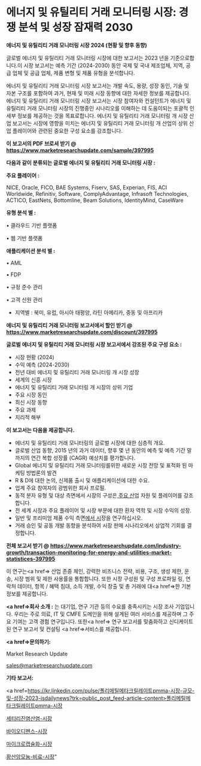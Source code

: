 # 에너지 및 유틸리티 거래 모니터링 시장: 경쟁 분석 및 성장 잠재력 2030

<strong>에너지 및 유틸리티 거래 모니터링 시장 2024 (현황 및 향후 동향)</strong>

글로벌 에너지 및 유틸리티 거래 모니터링 시장에 대한 보고서는 2023 년을 기준으로합니다.이 시장 보고서는 예측 기간 (2024-2030) 동안 국제 및 국내 제조업체, 지역, 공급 업체 및 공급 업체, 제품 변형 및 제품 유형을 분석합니다.

에너지 및 유틸리티 거래 모니터링 시장 보고서는 개발 속도, 용량, 성장 동인, 기술 및 자본 구조를 포함하여 과거, 현재 및 미래 시장 동향에 대한 자세한 정보를 제공합니다. 에너지 및 유틸리티 거래 모니터링 시장 보고서는 시장 참여자와 컨설턴트가 에너지 및 유틸리티 거래 모니터링 시장의 진행중인 시나리오를 이해하는 데 도움이되는 포괄적 인 세부 정보를 제공하는 것을 목표로합니다. 에너지 및 유틸리티 거래 모니터링 개 시장 산업 보고서는 시장에 영향을 미치는 에너지 및 유틸리티 거래 모니터링 개 산업의 상위 산업 플레이어와 관련된 중요한 구성 요소를 강조합니다.



<strong>이 보고서의 PDF 브로셔 받기 @ <a href=https://www.marketresearchupdate.com/sample/397995>https://www.marketresearchupdate.com/sample/397995</a></strong>



<strong>다음과 같이 분류되는 글로벌 에너지 및 유틸리티 거래 모니터링 시장 :</strong>



<strong>주요 플레이어 :</strong>

NICE, Oracle, FICO, BAE Systems, Fiserv, SAS, Experian, FIS, ACI Worldwide, Refinitiv, Software, ComplyAdvantage, Infrasoft Technologies, ACTICO, EastNets, Bottomline, Beam Solutions, IdentityMind, CaseWare



<strong>유형 분석 별 :</strong>

• 클라우드 기반 플랫폼

• 웹 기반 플랫폼



<strong>애플리케이션 분석 별 :</strong>

• AML

• FDP

• 규정 준수 관리

• 고객 신원 관리

<ul>
  <li>지역별 : 북미, 유럽, 아시아 태평양, 라틴 아메리카, 중동 및 아프리카</li>
</ul>


<strong>에너지 및 유틸리티 거래 모니터링 보고서에서 할인 받기 @ <a href=https://www.marketresearchupdate.com/discount/397995>https://www.marketresearchupdate.com/discount/397995</a></strong>



<strong>글로벌 에너지 및 유틸리티 거래 모니터링 시장 보고서에서 강조된 주요 구성 요소 :</strong>
<ul>
  <li>시장 현황 (2024)</li>
  <li>수익 예측 (2024-2030)</li>
  <li>전년 대비 에너지 및 유틸리티 거래 모니터링 개 시장 성장</li>
  <li>세계의 신흥 시장</li>
  <li>에너지 및 유틸리티 거래 모니터링 개 시장의 상위 기업</li>
  <li>주요 시장 동인</li>
  <li>최신 시장 동향</li>
  <li>주요 과제</li>
  <li>지리적 해부</li>
</ul>


<strong>이 보고서는 다음을 제공합니다.</strong>
<ul>
  <li>에너지 및 유틸리티 거래 모니터링의 글로벌 시장에 대한 심층적 개요.</li>
  <li>글로벌 산업 동향, 2015 년의 과거 데이터, 향후 몇 년 동안의 예측 및 예측 기간 말까지의 연간 복합 성장률 (CAGR) 예상치를 평가합니다.</li>
  <li>Global 에너지 및 유틸리티 거래 모니터링를위한 새로운 시장 전망 및 표적화 된 마케팅 방법론의 발견</li>
  <li>R &amp; D에 대한 논의, 신제품 출시 및 애플리케이션에 대한 수요.</li>
  <li>업계 주요 참여자의 광범위한 회사 프로필.</li>
  <li>동적 분자 유형 및 대상 측면에서 시장의 구성은<a href=> 주요 산</a>업 자원 및 플레이어를 강조합니다.</li>
  <li>전 세계 시장과 주요 플레이어 및 시장 부문에 대한 환자 역학 및 시장 수익의 성장.</li>
  <li>일반 및 프리미엄 제품 수익 측면<a href=>에서 시</a>장을 연구하십시오.</li>
  <li>거래 승인 및 공동 개발 동향을 분석하여 시장 판매 시나리오에서 상업적 기회를 결정합니다.</li>
</ul>



<strong>전체 보고서 받기 @ <a href=https://www.marketresearchupdate.com/industry-growth/transaction-monitoring-for-energy-and-utilities-market-statistices-397995>https://www.marketresearchupdate.com/industry-growth/transaction-monitoring-for-energy-and-utilities-market-statistices-397995</a></strong>

이 연구는<a href=> 산업 존중</a> 체인, 강력한 비즈니스 전략, 비용, 구조, 생성 제한, 운송, 시장 범위 및 제한 사용률을 통합합니다. 또한 시장 구성원 및 구성 프로파일 링, 연락처 데이터, 항목 / 혜택 침대, 소득 개발, 수익 창출 및 총 거래에 대<a href=>한 기본 </a>정보를 제공합니다.



<strong><a href=>회사 소</a>개 :</strong>
는 대기업, 연구 기관 등의 수요를 충족시키는 시장 조사 기업입니다. 우리는 주로 의료, IT 및 CMFE 도메인을 위해 설계된 여러 서비스를 제공하며 그 주요 기여는 고객 경험 연구입니다. 또한<a href=> 연구 보</a>고서를 맞춤화하고 신디케이트 된 연구 보고서 및 컨설팅 <a href=>서비스</a>를 제공합니다.



<strong><a href=>문의하기:</a></strong>

Market Research Update

sales@marketresearchupdate.com



<strong>기타 보고서:</strong>

<a href=https://kr.linkedin.com/pulse/폴리메틸메타크릴레이트pmma-시장-규모-및-성장-2023-isdailynews?trk=public_post_feed-article-content>폴리메틸메타크릴레이트pmma-시장</a>

<a href=https://www.linkedin.com/pulse/세티리진염산염-시장-규모-및-성장-2023-trendsetters-talk-360-analysis/>세티리진염산염-시장</a>

<a href=https://www.linkedin.com/pulse/바이오디펜스-시장-동향-및-성장-전망-isdailynews-imruf/>바이오디펜스-시장</a>

<a href=https://www.linkedin.com/pulse/마이크로캡슐화-시장-동향-및-성장-전망-analytics-alchemy-360-analysis-3slbf/>마이크로캡슐화-시장</a>

<a href=https://www.linkedin.com/pulse/황산암모늄-비료-시장-현재-및-미래-성장-2030-survey-savvy-insights-360-analysis-fiuxc/>황산암모늄-비료-시장</a>"
